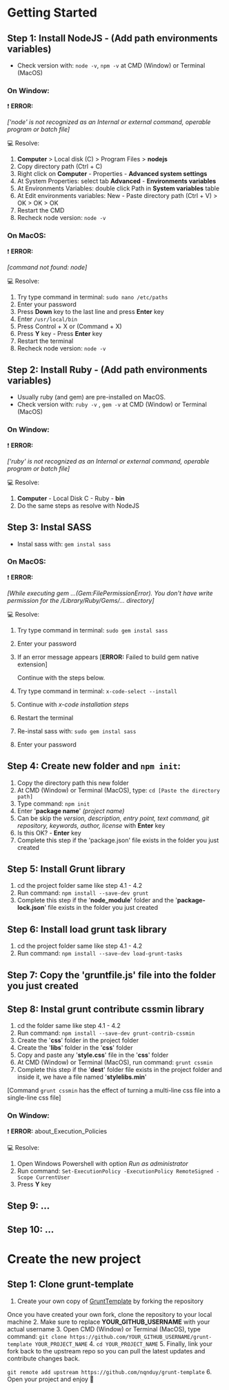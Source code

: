# Getting Started


## Step 1: Install NodeJS - (Add path environments variables)

- Check version with: `node -v`, `npm -v` at CMD (Window) or Terminal (MacOS)

### On Window:
❗️ __ERROR:__

*['node' is not recognized as an Internal or external command, operable program or batch file]*

💻 Resolve:
1. **Computer** > Local disk (C) > Program Files > **nodejs**
2. Copy directory path (Ctrl + C)
3. Right click on **Computer** - Properties - **Advanced system settings**
4. At System Properties: select tab **Advanced** - **Environments variables**
5. At Environments Variables: double click Path in **System variables** table
6. At Edit environments variables: New - Paste directory path (Ctrl + V) > OK > OK > OK
7. Restart the CMD
8. Recheck node version: `node -v`

### On MacOS:
❗️ __ERROR:__

*[command not found: node]*

💻 Resolve:
1. Try type command in terminal: `sudo nano /etc/paths`
2. Enter your password
3. Press __Down__ key to the last line and press __Enter__ key
4. Enter `/usr/local/bin`
5. Press Control + X or (Command + X)
6. Press __Y__ key - Press __Enter__ key
7. Restart the terminal
8. Recheck node version: `node -v`


## Step 2: Install Ruby - (Add path environments variables)

- Usually ruby (and gem) ​​are pre-installed on MacOS.
- Check version with: `ruby -v` , `gem -v` at CMD (Window) or Terminal (MacOS)

### On Window:
❗️ __ERROR:__

*['ruby' is not recognized as an Internal or external command, operable program or batch file]*

💻 Resolve:
1. **Computer** - Local Disk C - Ruby - **bin**
2. Do the same steps as resolve with NodeJS


## Step 3: Instal SASS

- Instal sass with: `gem instal sass`

### On MacOS:
❗️ __ERROR:__

*[While executing gem ...(Gem:FilePermissionError). You don't have write permission for the /Library/Ruby/Gems/... directory]*

💻 Resolve:
1. Try type command in terminal: `sudo gem instal sass`
2. Enter your password
3. If an error message appears [__ERROR:__ Failed to build gem native extension]

   Continue with the steps below.
4. Try type command in terminal: `x-code-select --install`
5. Continue with *x-code installation steps*
7. Restart the terminal
8. Re-instal sass with: `sudo gem instal sass`
9. Enter your password


## Step 4: Create new folder and `npm init`:

1. Copy the directory path this new folder
2. At CMD (Window) or Terminal (MacOS), type: `cd [Paste the directory path]`
3. Type command: `npm init`
4. Enter '__package name__' *(project name)*
5. Can be skip the *version, description, entry point, text command, git repository, keywords, author, license* with __Enter__ key
6. Is this OK? - __Enter__ key
7. Complete this step if the 'package.json' file exists in the folder you just created


## Step 5: Install Grunt library

1. cd the project folder same like step 4.1 - 4.2
2. Run command: `npm install --save-dev grunt`
3. Complete this step if the '__node_module__' folder and the '__package-lock.json__' file exists in the folder you just created

## Step 6: Install load grunt task library

1. cd the project folder same like step 4.1 - 4.2
2. Run command: `npm install --save-dev load-grunt-tasks`

## Step 7: Copy the '__gruntfile.js__' file into the folder you just created

## Step 8: Instal grunt contribute cssmin library

1. cd the folder same like step 4.1 - 4.2
2. Run command: `npm install --save-dev grunt-contrib-cssmin`
3. Create the '__css__' folder in the project folder
4. Create the '__libs__' folder in the '__css__' folder
5. Copy and paste any '__style.css__' file in the '__css__' folder
6. At CMD (Window) or Terminal (MacOS), run command: `grunt cssmin`
7. Complete this step if the '__dest__' folder file exists in the project folder and inside it, we have a file named '__stylelibs.min__'

[Command `grunt cssmin` has the effect of turning a multi-line css file into a single-line css file]

### On Window:
❗️ __ERROR:__ about_Execution_Policies

💻 Resolve:
1. Open Windows Powershell with option *Run as administrator*
2. Run command: `Set-ExecutionPolicy -ExecutionPolicy RemoteSigned -Scope CurrentUser`
3. Press __Y__ key


## Step 9: ...

## Step 10: ...


# Create the new project

## Step 1: Clone grunt-template

1. Create your own copy of [GruntTemplate](https://github.com/nqnduy/grunt-template) by forking the repository

Once you have created your own fork, clone the repository to your local machine
2. Make sure to replace **YOUR_GITHUB_USERNAME** with your actual username
3. Open CMD (Window) or Terminal (MacOS), type command: `git clone https://github.com/YOUR_GITHUB_USERNAME/grunt-template YOUR_PROJECT_NAME`
4. `cd YOUR_PROJECT_NAME`
5. Finally, link your fork back to the upstream repo so you can pull the latest updates and contribute changes back.

`git remote add upstream https://github.com/nqnduy/grunt-template`
6. Open your project and enjoy 🚀



